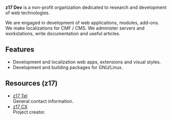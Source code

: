 **z17 Dev** is a non-profit organization dedicated to research and development of web technologies.

We are engaged in development of web applications, modules, add-ons. We make localizations for CMF / CMS. We administer servers and workstations, write documentation and useful articles.

## Features

- Development and localization web apps, extensions and visual styles.
- Development and building packages for GNU/Linux.

## Resources (z17)

- [z17 Tel](https://z17.tel)  
  General contact information.
- [z17 CX](https://z17.cx)  
  Project creator.
